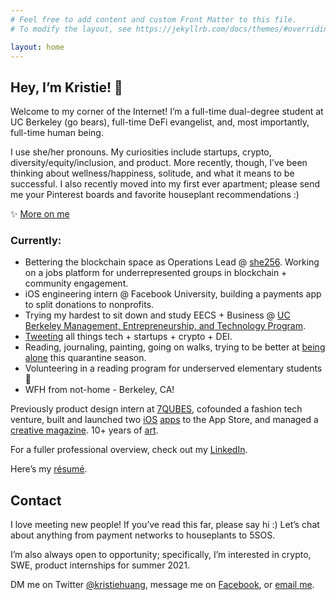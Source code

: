 ```yaml
---
# Feel free to add content and custom Front Matter to this file.
# To modify the layout, see https://jekyllrb.com/docs/themes/#overriding-theme-defaults

layout: home
---
```


## Hey, I’m Kristie! 👋
Welcome to my corner of the Internet! I’m a full-time dual-degree student at UC Berkeley (go bears), full-time DeFi evangelist, and, most importantly, full-time human being.

I use she/her pronouns. My curiosities include startups, crypto, diversity/equity/inclusion, and product. More recently, though, I’ve been thinking about wellness/happiness, solitude, and what it means to be successful. I also recently moved into my first ever apartment; please send me your Pinterest boards and favorite houseplant recommendations :)

✨ [More on me](_/more-on-me_)

### Currently:
* Bettering the blockchain space as Operations Lead @ [she256][#she256]. Working on a jobs platform for underrepresented groups in blockchain + community engagement.
* iOS engineering intern @ Facebook University, building a payments app to split donations to nonprofits.
* Trying my hardest to sit down and study EECS + Business @ [UC Berkeley Management, Entrepreneurship, and Technology Program](_http://met.berkeley.edu/_).
* [Tweeting](_https://twitter.com/kristiehuang_) all things tech + startups + crypto + DEI.
* Reading, journaling, painting, going on walks, trying to be better at [being alone](_https://www.ankit.fyi/being-alone_) this quarantine season.
* Volunteering in a reading program for underserved elementary students 🥰
* WFH from not-home - Berkeley, CA!

Previously product design intern at [7QUBES](_https://www.7qubes.com/our-work/pay8fwd_), cofounded a fashion tech venture, built and launched two [iOS](http://tinyurl.com/cloudcloset)  [apps](http://tinyurl.com/airtimeevents) to the App Store, and managed a [creative magazine](https://issuu.com/pandorasbox.gunn). 10+ years of [art](https://www.behance.net/gallery/72001185/Kristie-Huang-Art-Portfolio).

For a fuller professional overview, check out my [LinkedIn](https://www.linkedin.com/in/kristie-huang/).

Here’s my [résumé](https://drive.google.com/file/d/0B2rlie9ZaAG4UjcyVTJ3b2xiZzA/view).

## Contact
I love meeting new people! If you’ve read this far, please say hi :) Let’s chat about anything from payment networks to houseplants to 5SOS.

I’m also always open to opportunity; specifically, I’m interested in crypto, SWE, product internships for summer 2021.

DM me on Twitter [@kristiehuang](_https://twitter.com/kristiehuang_), message me on [Facebook](_https://www.facebook.com/kristiehhh_), or [email me](mailto:kristiehuang01@gmail.com).

[#she256]: _http://she256.org/_
